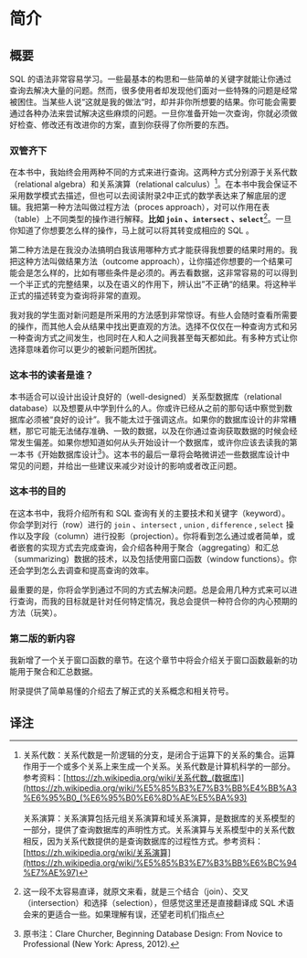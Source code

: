 # 简介

## 概要
SQL 的语法非常容易学习。一些最基本的构思和一些简单的关键字就能让你通过查询去解决大量的问题。然而，很多使用者却发现他们面对一些特殊的问题是经常被困住。当某些人说“这就是我的做法“时，却并非你所想要的结果。你可能会需要通过各种办法来尝试解决这些麻烦的问题。一旦你准备开始一次查询，你就必须做好检查、修改还有改进你的方案，直到你获得了你所要的东西。

### 双管齐下
在本书中，我始终会用两种不同的方式来进行查询。这两种方式分别源于关系代数（relational algebra）和关系演算（relational calculus）[^注0]。在本书中我会保证不采用数学模式去描述，但也可以去阅读附录2中正式的数学表达来了解底层的逻辑。我把第一种方法叫做过程方法（proces approach），对可以作用在表（table）上不同类型的操作进行解释。**比如 `join` 、`intersect` 、`select`**[^注1]。一旦你知道了你想要怎么样的操作，马上就可以将其转变成相应的 SQL 。

第二种方法是在我没办法搞明白我该用哪种方式才能获得我想要的结果时用的。我把这种方法叫做结果方法（outcome approach），让你描述你想要的一个结果可能会是怎么样的，比如有哪些条件是必须的。再去看数据，这非常容易的可以得到一个半正式的完整结果，以及在语义的作用下，辨认出”不正确“的结果。将这种半正式的描述转变为查询将非常的直观。

我对我的学生面对新问题是所采用的方法感到非常惊讶。有些人会随时查看所需要的操作，而其他人会从结果中找出更直观的方法。选择不仅仅在一种查询方式和另一种查询方式之间发生，也同时在人和人之间我甚至每天都如此。有多种方式让你选择意味着你可以更少的被新问题所困扰。

### 这本书的读者是谁？
本书适合可以设计出设计良好的（well-designed）关系型数据库（relational database）以及想要从中学到什么的人。你或许已经从之前的那句话中察觉到数据库必须被“良好的设计”。我不能太过于强调这点。如果你的数据库设计的非常糟糕，那它可能无法储存准确、一致的数据，以及在你通过查询获取数据的时候会经常发生偏差。如果你想知道如何从头开始设计一个数据库，或许你应该去读我的第一本书《开始数据库设计[^注2]》。这本书的最后一章将会略微讲述一些数据库设计中常见的问题，并给出一些建议来减少对设计的影响或者改正问题。

### 这本书的目的
在这本书中，我将介绍所有和 SQL 查询有关的主要技术和关键字（keyword）。你会学到对行（row）进行的 `join` 、`intersect` , `union` , `difference` , `select` 操作以及字段（column）进行投影（projection）。你将看到怎么通过或者简单，或者嵌套的实现方式去完成查询，会介绍各种用于聚合（aggregating）和汇总（summarizing）数据的技术，以及包括使用窗口函数（window functions）。你还会学到怎么去调查和提高查询的效率。

最重要的是，你将会学到通过不同的方式去解决问题。总是会用几种方式来可以进行查询，而我的目标就是针对任何特定情况，我总会提供一种符合你的内心预期的方法（玩笑）。

### 第二版的新内容
我新增了一个关于窗口函数的章节。在这个章节中将会介绍关于窗口函数最新的功能用于聚合和汇总数据。

附录提供了简单易懂的介绍去了解正式的关系概念和相关符号。

## 译注
[^注0]: 关系代数：关系代数是一阶逻辑的分支，是闭合于运算下的关系的集合。运算作用于一个或多个关系上来生成一个关系。关系代数是计算机科学的一部分。<br />参考资料：[https://zh.wikipedia.org/wiki/关系代数_(数据库)](https://zh.wikipedia.org/wiki/%E5%85%B3%E7%B3%BB%E4%BB%A3%E6%95%B0_(%E6%95%B0%E6%8D%AE%E5%BA%93)<br /><br />关系演算：关系演算包括元组关系演算和域关系演算，是数据库的关系模型的一部分，提供了查询数据库的声明性方式。关系演算与关系模型中的关系代数相反，因为关系代数提供的是查询数据库的过程性方式。参考资料：[https://zh.wikipedia.org/wiki/关系演算](https://zh.wikipedia.org/wiki/%E5%85%B3%E7%B3%BB%E6%BC%94%E7%AE%97)

[^注1]: 这一段不太容易直译，就原文来看，就是三个结合（join）、交叉（intersection）和选择（selection），但感觉这里还是直接翻译成 SQL 术语会来的更适合一些。如果理解有误，还望老司机们指点

[^注2]: 原书注：Clare Churcher, Beginning Database Design: From Novice to Professional (New York: Apress, 2012).
